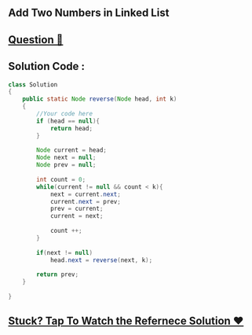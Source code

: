 ## Add Two Numbers in Linked List
## [Question 🦋](https://practice.geeksforgeeks.org/problems/reverse-a-linked-list-in-groups-of-given-size/1#)

## Solution Code :

```java
class Solution
{
    public static Node reverse(Node head, int k)
    {
        //Your code here
        if (head == null){
            return head;
        }
        
        Node current = head;
        Node next = null;
        Node prev = null;
        
        int count = 0;
        while(current != null && count < k){
            next = current.next;
            current.next = prev;
            prev = current;
            current = next;
            
            count ++;
        }
        
        if(next != null)
            head.next = reverse(next, k);
            
        return prev;
    }
        
}
```

## [Stuck? Tap To Watch the Refernece Solution ❤](https://www.geeksforgeeks.org/reverse-a-list-in-groups-of-given-size/)